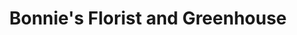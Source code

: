 ---
title: "Bonnie's Florist and Greenhouse"
url: /cumming/bonnies-florist-and-greenhouse/
shop: florist
---